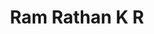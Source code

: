 ---
layout: about
title: Ram Rathan K R
firstname: Ram Rathan
lastname: K R
description: MTech (SP)
img: assets/img/people/mtech/ram-rathan.jpg
redirect:
linkedin_username: ram-rathan-k-r-iisc
email: ramrathan.iisc@gmail.com
category: M.Tech Students
show: true
---
